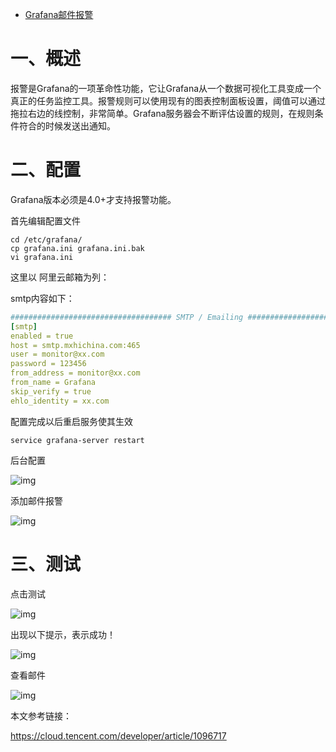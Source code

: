- [Grafana邮件报警](https://www.cnblogs.com/xiao987334176/p/11944661.html)



# 一、概述

报警是Grafana的一项革命性功能，它让Grafana从一个数据可视化工具变成一个真正的任务监控工具。报警规则可以使用现有的图表控制面板设置，阈值可以通过拖拉右边的线控制，非常简单。Grafana服务器会不断评估设置的规则，在规则条件符合的时候发送出通知。



# 二、配置

Grafana版本必须是4.0+才支持报警功能。

首先编辑配置文件

```
cd /etc/grafana/
cp grafana.ini grafana.ini.bak
vi grafana.ini
```

 

这里以 阿里云邮箱为列：

smtp内容如下：

```yaml
#################################### SMTP / Emailing ##########################
[smtp]
enabled = true
host = smtp.mxhichina.com:465
user = monitor@xx.com
password = 123456
from_address = monitor@xx.com
from_name = Grafana
skip_verify = true
ehlo_identity = xx.com
```

 

配置完成以后重启服务使其生效

```
service grafana-server restart
```

 

后台配置

![img](https://img2018.cnblogs.com/i1/1341090/201911/1341090-20191127185718644-2063442253.png)

 

 

添加邮件报警

![img](https://img2018.cnblogs.com/i1/1341090/201911/1341090-20191127185914769-1358539444.png)

 

 

# 三、测试

点击测试

![img](https://img2018.cnblogs.com/i1/1341090/201911/1341090-20191127190114974-808584631.png)

 

出现以下提示，表示成功！

![img](https://img2018.cnblogs.com/i1/1341090/201911/1341090-20191127190158776-510166657.png)

 

查看邮件

![img](https://img2018.cnblogs.com/i1/1341090/201911/1341090-20191127190409745-1265283618.png)

 

本文参考链接：

https://cloud.tencent.com/developer/article/1096717